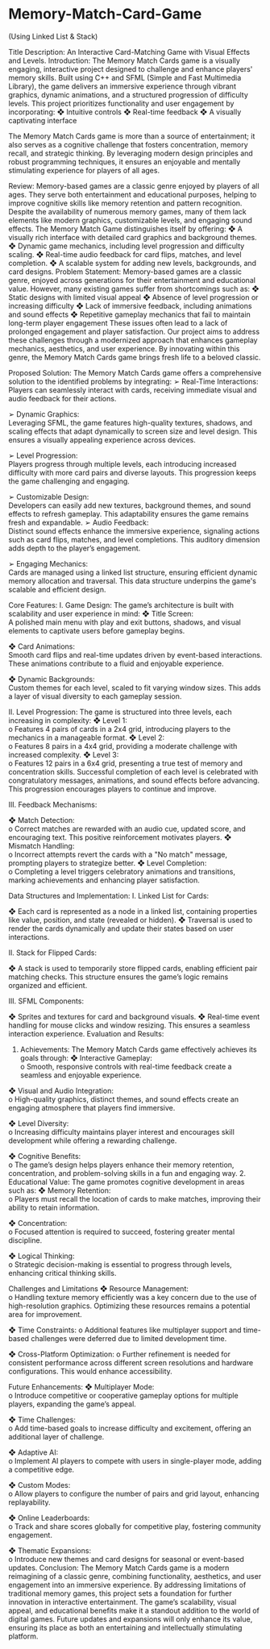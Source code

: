 # Memory-Match-Card-Game
(Using Linked List & Stack)

Title Description: 
An Interactive Card-Matching Game with Visual Effects and Levels. 
Introduction: 
The Memory Match Cards game is a visually engaging, interactive project 
designed to challenge and enhance players' memory skills. Built using C++ 
and SFML (Simple and Fast Multimedia Library), the game delivers an 
immersive experience through vibrant graphics, dynamic animations, and a 
structured progression of difficulty levels. 
This project prioritizes functionality and user engagement by 
incorporating: 
❖ Intuitive controls 
❖ Real-time feedback 
❖ A visually captivating interface 
 
The Memory Match Cards game is more than a source of entertainment; it 
also serves as a cognitive challenge that fosters concentration, memory 
recall, and strategic thinking. By leveraging modern design principles and 
robust programming techniques, it ensures an enjoyable and mentally 
stimulating experience for players of all ages. 
 
Review: 
Memory-based games are a classic genre enjoyed by players of all ages. They 
serve both entertainment and educational purposes, helping to improve 
cognitive skills like memory retention and pattern recognition. Despite the 
availability of numerous memory games, many of them lack elements like 
modern graphics, customizable levels, and engaging sound effects. 
The Memory Match Game distinguishes itself by offering: 
❖ A visually rich interface with detailed card graphics and background 
themes. 
❖ Dynamic game mechanics, including level progression and difficulty 
scaling. 
❖ Real-time audio feedback for card flips, matches, and level completion. 
❖ A scalable system for adding new levels, backgrounds, and card designs. 
Problem Statement: 
Memory-based games are a classic genre, enjoyed across generations 
for their entertainment and educational value. However, many existing 
games suffer from shortcomings such as: 
❖ Static designs with limited visual appeal 
❖ Absence of level progression or increasing difficulty 
❖ Lack of immersive feedback, including animations and sound effects 
❖ Repetitive gameplay mechanics that fail to maintain long-term player 
engagement 
These issues often lead to a lack of prolonged engagement and player 
satisfaction. Our project aims to address these challenges through a 
modernized approach that enhances gameplay mechanics, aesthetics, and 
user experience. By innovating within this genre, the Memory Match Cards 
game brings fresh life to a beloved classic. 
 
Proposed Solution: 
The Memory Match Cards game offers a comprehensive solution to the 
identified problems by integrating: 
➢ Real-Time Interactions:  
Players can seamlessly interact with cards, receiving 
immediate visual and audio feedback for their actions. 
 
➢ Dynamic Graphics:  
Leveraging SFML, the game features high-quality textures, 
shadows, and scaling effects that adapt dynamically to screen size 
and level design. This ensures a visually appealing experience 
across devices. 
 
➢ Level Progression:  
Players progress through multiple levels, each introducing 
increased difficulty with more card pairs and diverse layouts. This 
progression keeps the game challenging and engaging. 
 
 
 
➢ Customizable Design:  
Developers can easily add new textures, background 
themes, and sound effects to refresh gameplay. This adaptability 
ensures the game remains fresh and expandable. 
➢ Audio Feedback:  
Distinct sound effects enhance the immersive experience, 
signaling actions such as card flips, matches, and level 
completions. This auditory dimension adds depth to the player’s 
engagement. 
 
➢ Engaging Mechanics:  
Cards are managed using a linked list structure, ensuring 
efficient dynamic memory allocation and traversal. This data 
structure underpins the game's scalable and efficient design. 
 
Core Features: 
I. Game Design: 
The game’s architecture is built with scalability and user experience in 
mind: 
❖ Title Screen:  
A polished main menu with play and exit buttons, shadows, and 
visual elements to captivate users before gameplay begins. 
 
❖ Card Animations:  
Smooth card flips and real-time updates driven by event-based 
interactions. These animations contribute to a fluid and enjoyable 
experience. 
 
❖ Dynamic Backgrounds:  
Custom themes for each level, scaled to fit varying window sizes. 
This adds a layer of visual diversity to each gameplay session. 
 
II. Level Progression: 
The game is structured into three levels, each increasing in complexity: 
❖ Level 1:  
o Features 4 pairs of cards in a 2x4 grid, introducing players to the 
mechanics in a manageable format. 
❖ Level 2:  
o Features 8 pairs in a 4x4 grid, providing a moderate challenge with 
increased complexity. 
❖ Level 3:  
o Features 12 pairs in a 6x4 grid, presenting a true test of memory 
and concentration skills. 
Successful completion of each level is celebrated with congratulatory 
messages, animations, and sound effects before advancing. This progression 
encourages players to continue and improve. 
 
III. Feedback Mechanisms: 
 
❖ Match Detection:  
o Correct matches are rewarded with an audio cue, updated score, 
and encouraging text. This positive reinforcement motivates 
players. 
❖ Mismatch Handling:  
o Incorrect attempts revert the cards with a "No match" message, 
prompting players to strategize better. 
❖ Level Completion:  
o Completing a level triggers celebratory animations and transitions, 
marking achievements and enhancing player satisfaction. 
 
Data Structures and Implementation: 
I. Linked List for Cards: 
 
❖ Each card is represented as a node in a linked list, containing 
properties like value, position, and state (revealed or hidden). 
❖ Traversal is used to render the cards dynamically and update their 
states based on user interactions. 
 
II. Stack for Flipped Cards: 
 
❖ A stack is used to temporarily store flipped cards, enabling efficient 
pair matching checks. This structure ensures the game’s logic remains 
organized and efficient. 
 
III. SFML Components: 
 
❖ Sprites and textures for card and background visuals. 
❖ Real-time event handling for mouse clicks and window resizing. This 
ensures a seamless interaction experience. 
Evaluation and Results: 
1. Achievements: 
The Memory Match Cards game effectively achieves its goals through: 
❖ Interactive Gameplay:  
o Smooth, responsive controls with real-time feedback create a 
seamless and enjoyable experience. 
 
❖ Visual and Audio Integration:  
o High-quality graphics, distinct themes, and sound effects create an 
engaging atmosphere that players find immersive. 
 
❖ Level Diversity:  
o Increasing difficulty maintains player interest and encourages skill 
development while offering a rewarding challenge. 
 
❖ Cognitive Benefits:  
o The game’s design helps players enhance their memory retention, 
concentration, and problem-solving skills in a fun and engaging 
way. 
2. Educational Value: 
The game promotes cognitive development in areas such as: 
❖ Memory Retention:  
o Players must recall the location of cards to make matches, 
improving their ability to retain information. 
 
❖ Concentration:  
o Focused attention is required to succeed, fostering greater mental 
discipline. 
 
❖ Logical Thinking:  
o Strategic decision-making is essential to progress through levels, 
enhancing critical thinking skills. 
 
Challenges and Limitations 
❖ Resource Management:  
o Handling texture memory efficiently was a key concern due 
to the use of high-resolution graphics. Optimizing these 
resources remains a potential area for improvement. 
 
❖ Time Constraints: 
o  Additional features like multiplayer support and time-based 
challenges were deferred due to limited development time. 
 
❖ Cross-Platform Optimization: 
o  Further refinement is needed for consistent performance 
across different screen resolutions and hardware 
configurations. This would enhance accessibility. 
 
Future Enhancements: 
❖ Multiplayer Mode:  
o Introduce competitive or cooperative gameplay options for 
multiple players, expanding the game’s appeal. 
 
❖ Time Challenges:  
o Add time-based goals to increase difficulty and excitement, 
offering an additional layer of challenge. 
 
❖ Adaptive AI:  
o Implement AI players to compete with users in single-player 
mode, adding a competitive edge. 
 
❖ Custom Modes:  
o Allow players to configure the number of pairs and grid 
layout, enhancing replayability. 
 
❖ Online Leaderboards:  
o Track and share scores globally for competitive play, 
fostering community engagement. 
 
❖ Thematic Expansions:  
o Introduce new themes and card designs for seasonal or 
event-based updates. 
Conclusion: 
The Memory Match Cards game is a modern reimagining of a classic 
genre, combining functionality, aesthetics, and user engagement into an 
immersive experience. By addressing limitations of traditional memory 
games, this project sets a foundation for further innovation in interactive 
entertainment. The game’s scalability, visual appeal, and educational 
benefits make it a standout addition to the world of digital games. Future 
updates and expansions will only enhance its value, ensuring its place as both 
an entertaining and intellectually stimulating platform.
